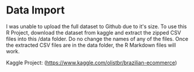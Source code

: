 # Data Import

I was unable to upload the full dataset to Github due to it's size. To use this R Project, download the dataset from kaggle and extract the zipped CSV files into this /data folder. Do no change the names of any of the files. Once the extracted CSV files are in the data folder, the R Markdown files will work.

Kaggle Project: (https://www.kaggle.com/olistbr/brazilian-ecommerce)
